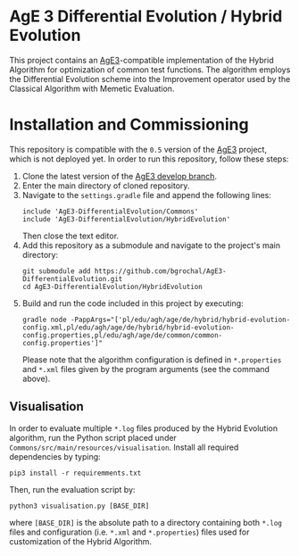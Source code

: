 # AgE 3 Differential Evolution / Hybrid Evolution
This project contains an [AgE3](https://gitlab.com/age-agh/age3)-compatible implementation of the Hybrid Algorithm 
for optimization of common test functions. The algorithm employs the Differential Evolution scheme into the Improvement 
operator used by the Classical Algorithm with Memetic Evaluation.

# Installation and Commissioning
This repository is compatible with the `0.5` version of the [AgE3](https://gitlab.com/age-agh/age3) project, which is
not deployed yet. In order to run this repository, follow these steps:
 1. Clone the latest version of the [AgE3 develop branch](https://gitlab.com/age-agh/age3/tree/develop).
 2. Enter the main directory of cloned repository.
 3. Navigate to the `settings.gradle` file and append the following lines:
    ```
    include 'AgE3-DifferentialEvolution/Commons'
    include 'AgE3-DifferentialEvolution/HybridEvolution'
    ```
     Then close the text editor.
 4. Add this repository as a submodule and navigate to the project's main directory:
    ```
    git submodule add https://github.com/bgrochal/AgE3-DifferentialEvolution.git
    cd AgE3-DifferentialEvolution/HybridEvolution
    ```
 5. Build and run the code included in this project by executing:
    ```
    gradle node -PappArgs="['pl/edu/agh/age/de/hybrid/hybrid-evolution-config.xml,pl/edu/agh/age/de/hybrid/hybrid-evolution-config.properties,pl/edu/agh/age/de/common/common-config.properties']"
    ```
    Please note that the algorithm configuration is defined in `*.properties` and `*.xml` files given by the program 
    arguments (see the command above).

## Visualisation
In order to evaluate multiple `*.log` files produced by the Hybrid Evolution algorithm, run the Python script placed
under `Commons/src/main/resources/visualisation`. Install all required dependencies by typing:
```
pip3 install -r requiremments.txt
```
Then, run the evaluation script by:
```
python3 visualisation.py [BASE_DIR]
```
where `[BASE_DIR]` is the absolute path to a directory containing both `*.log` files and configuration (i.e. `*.xml` and
`*.properties`) files used for customization of the Hybrid Algorithm.

